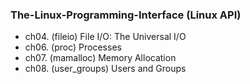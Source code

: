 ### The-Linux-Programming-Interface (Linux API)

- ch04. (fileio) File I/O: The Universal I/O
- ch06. (proc) Processes
- ch07. (mamalloc) Memory Allocation
- ch08. (user_groups) Users and Groups